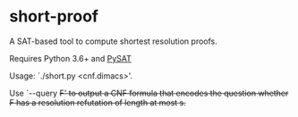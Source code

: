 # short-proof

A SAT-based tool to compute shortest resolution proofs.

Requires Python 3.6+ and [PySAT](https://pysathq.github.io/)

Usage: `./short.py <cnf.dimacs>'.

Use `--query <s> F' to output a CNF formula that encodes the question whether F has a resolution refutation of length at most s.
